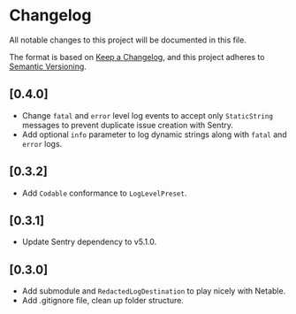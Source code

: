 # Changelog
All notable changes to this project will be documented in this file.

The format is based on [Keep a Changelog](https://keepachangelog.com/en/1.0.0/),
and this project adheres to [Semantic Versioning](https://semver.org/spec/v2.0.0.html).

## [0.4.0]
- Change `fatal` and `error` level log events to accept only `StaticString` messages to prevent duplicate issue creation with Sentry.
- Add optional `info` parameter to log dynamic strings along with `fatal` and `error` logs. 

## [0.3.2]
- Add `Codable` conformance to `LogLevelPreset`.

## [0.3.1]
- Update Sentry dependency to v5.1.0.

## [0.3.0]
- Add submodule and `RedactedLogDestination` to play nicely with Netable.
- Add .gitignore file, clean up folder structure.
